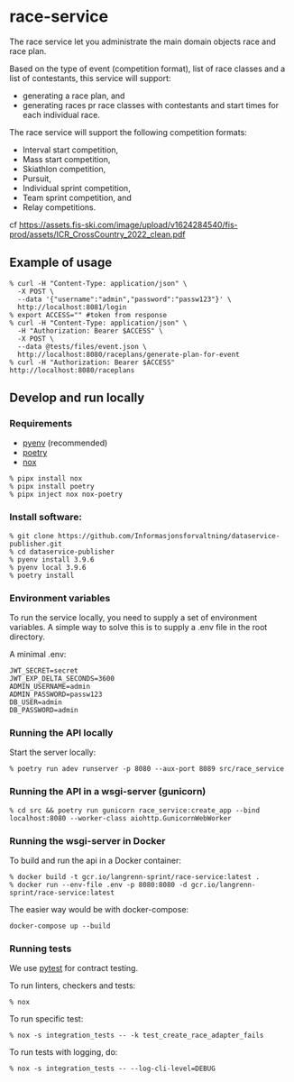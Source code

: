 # race-service
The race service let you administrate the main domain objects race and race plan.

Based on the type of event (competition format), list of race classes and a list of contestants, this service will support:

- generating a race plan, and
- generating races pr race classes with contestants and start times for each individual race.

The race service will support the following competition formats:

- Interval start competition,
- Mass start competition,
- Skiathlon competition,
- Pursuit,
- Individual sprint competition,
- Team sprint competition, and
- Relay competitions.

cf https://assets.fis-ski.com/image/upload/v1624284540/fis-prod/assets/ICR_CrossCountry_2022_clean.pdf

## Example of usage
```
% curl -H "Content-Type: application/json" \
  -X POST \
  --data '{"username":"admin","password":"passw123"}' \
  http://localhost:8081/login
% export ACCESS="" #token from response
% curl -H "Content-Type: application/json" \
  -H "Authorization: Bearer $ACCESS" \
  -X POST \
  --data @tests/files/event.json \
  http://localhost:8080/raceplans/generate-plan-for-event
% curl -H "Authorization: Bearer $ACCESS"  http://localhost:8080/raceplans
```

## Develop and run locally
### Requirements
- [pyenv](https://github.com/pyenv/pyenv) (recommended)
- [poetry](https://python-poetry.org/)
- [nox](https://nox.thea.codes/en/stable/)

```
% pipx install nox
% pipx install poetry
% pipx inject nox nox-poetry
```

### Install software:
```
% git clone https://github.com/Informasjonsforvaltning/dataservice-publisher.git
% cd dataservice-publisher
% pyenv install 3.9.6
% pyenv local 3.9.6
% poetry install
```
### Environment variables
To run the service locally, you need to supply a set of environment variables. A simple way to solve this is to supply a .env file in the root directory.

A minimal .env:
```
JWT_SECRET=secret
JWT_EXP_DELTA_SECONDS=3600
ADMIN_USERNAME=admin
ADMIN_PASSWORD=passw123
DB_USER=admin
DB_PASSWORD=admin
```

### Running the API locally
Start the server locally:
```
% poetry run adev runserver -p 8080 --aux-port 8089 src/race_service
```
### Running the API in a wsgi-server (gunicorn)
```
% cd src && poetry run gunicorn race_service:create_app --bind localhost:8080 --worker-class aiohttp.GunicornWebWorker
```
### Running the wsgi-server in Docker
To build and run the api in a Docker container:
```
% docker build -t gcr.io/langrenn-sprint/race-service:latest .
% docker run --env-file .env -p 8080:8080 -d gcr.io/langrenn-sprint/race-service:latest
```
The easier way would be with docker-compose:
```
docker-compose up --build
```
### Running tests
We use [pytest](https://docs.pytest.org/en/latest/) for contract testing.

To run linters, checkers and tests:
```
% nox
```
To run specific test:
```
% nox -s integration_tests -- -k test_create_race_adapter_fails
```
To run tests with logging, do:
```
% nox -s integration_tests -- --log-cli-level=DEBUG
```
